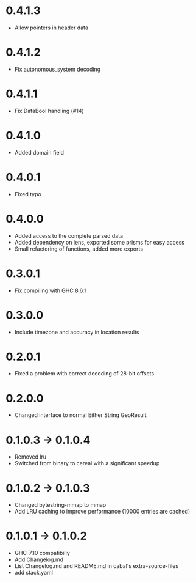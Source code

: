 # 0.4.1.3

- Allow pointers in header data

# 0.4.1.2

- Fix autonomous_system decoding

# 0.4.1.1

- Fix DataBool handling (#14)

# 0.4.1.0
- Added domain field

# 0.4.0.1
- Fixed typo

# 0.4.0.0
- Added access to the complete parsed data
- Added dependency on lens, exported some prisms for easy access
- Small refactoring of functions, added more exports

# 0.3.0.1
- Fix compiling with GHC 8.6.1

# 0.3.0.0
- Include timezone and accuracy in location results

# 0.2.0.1
- Fixed a problem with correct decoding of 28-bit offsets

# 0.2.0.0
- Changed interface to normal Either String GeoResult

# 0.1.0.3 -> 0.1.0.4
- Removed lru
- Switched from binary to cereal with a significant speedup

# 0.1.0.2 -> 0.1.0.3
- Changed bytestring-mmap to mmap
- Add LRU caching to improve performance (10000 entries are cached)

# 0.1.0.1 -> 0.1.0.2

- GHC-7.10 compatibiliy
- Add Changelog.md
- List Changelog.md and README.md in cabal's extra-source-files
- add stack.yaml
